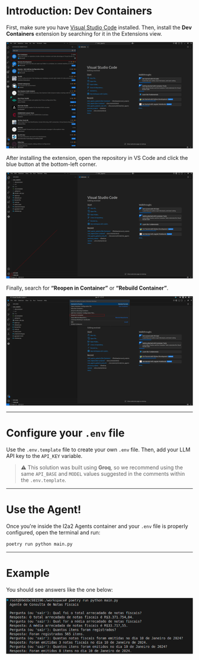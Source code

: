 # Introduction: Dev Containers

First, make sure you have [Visual Studio Code](https://code.visualstudio.com/) installed. Then, install the **Dev Containers** extension by searching for it in the Extensions view.

![Dev Containers Installation](dev_containers_install.png)

After installing the extension, open the repository in VS Code and click the blue button at the bottom-left corner.

![Open in Dev Container](dev_containers.png)

Finally, search for **“Reopen in Container”** or **“Rebuild Container”**.

![Reopen Container](dev_containers_2.png)

---

# Configure your `.env` file

Use the `.env.template` file to create your own `.env` file. Then, add your LLM API key to the `API_KEY` variable.

> ⚠️ This solution was built using **Groq**, so we recommend using the same `API_BASE` and `MODEL` values suggested in the comments within the `.env.template`.

---

# Use the Agent!

Once you're inside the I2a2 Agents container and your `.env` file is properly configured, open the terminal and run:

```
poetry run python main.py
```

---

# Example

You should see answers like the one below:

![Example Output](example.png)
